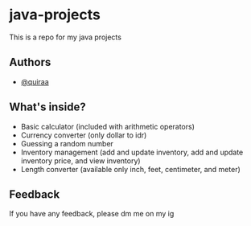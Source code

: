 
# java-projects

This is a repo for my java projects

## Authors

- [@quiraa](https://www.github.com/quiraa)


## What's inside?

- Basic calculator (included with arithmetic operators)
- Currency converter (only dollar to idr)
- Guessing a random number 
- Inventory management (add and update inventory, add and update inventory price, and view inventory)
- Length converter (available only inch, feet, centimeter, and meter)


## Feedback

If you have any feedback, please dm me on my ig
